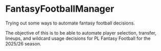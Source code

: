 # FantasyFootballManager
Trying out some ways to automate fantasy football decisions.

The objective of this is to be able to automate player selection, transfer, lineups, and wildcard usage decisions for PL Fantasy Football for the 2025/26 season.
